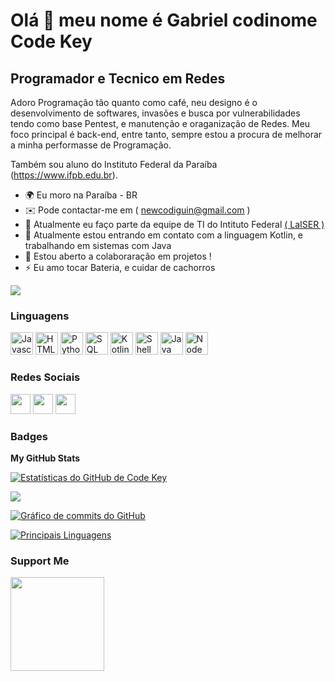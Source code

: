 Olá 👋 meu nome é Gabriel codinome Code Key
==========================

Programador e Tecnico em Redes
-----------------------------

  Adoro Programação tão quanto como café, neu designo é o desenvolvimento de softwares, invasões e busca por vulnerabilidades tendo como base Pentest, e manutenção e oraganização de Redes. Meu foco principal é back-end, entre tanto, sempre estou a procura de melhorar a minha performasse de Programação. 

Também sou aluno do Instituto Federal da Paraíba (https://www.ifpb.edu.br).

* 🌍  Eu moro na Paraíba - BR
* ✉️  Pode contactar-me em ( newcodiguin@gmail.com )
* 🚀  Atualmente eu faço parte da equipe de TI do Intituto Federal [( LaISER )](https://www.instagram.com/laiserifpb/)
* 🧠  Atualmente estou entrando em contato com a linguagem Kotlin, e trabalhando em sistemas com Java
* 🤝  Estou aberto a colaboraração em projetos !
* ⚡  Eu amo tocar Bateria, e cuidar de cachorros

<a href="https://www.github.com/CCodeKey" target="_blank" rel="noreferrer"><img
src="https://img.shields.io/github/followers/peguimasid?logo=github&style=for-the-badge&color=3382ed&labelColor=171717" /></a>

### Linguagens

<p align="left">
<a href="https://developer.mozilla.org/en-US/docs/Web/JavaScript" target="_blank" rel="noreferrer"><img src="https://raw.githubusercontent.com/danielcranney/readme-generator/main/public/icons/skills/javascript-colored.svg" width="36" height="36" alt="Javascript" /></a>
<a href="https://developer.mozilla.org/en-US/docs/Glossary/HTML5" target="_blank" rel="noreferrer"><img src="https://raw.githubusercontent.com/danielcranney/readme-generator/main/public/icons/skills/html5-colored.svg" width="36" height="36" alt="HTML5" /></a>
<a href="https://python.org" target="_blank" rel="noreferrer"><img src="https://raw.githubusercontent.com/danielcranney/readme-generator/main/public/icons/skills/python-colored.svg" width="36" height="36" alt="Python" /></a>
<a href="https://www.oracle.com/br/" target="_blank" rel="noreferrer"><img src="https://simpleicons.org/icons/amazondynamodb.svg" width="36" height="36" alt="SQL" /></a>
<a href"https://kotlinlang.org" target="_blank" rel="noreferrer"><img src="https://raw.githubusercontent.com/danielcranney/readme-generator/main/public/icons/skills/kotlin-colored.svg" width="36" height="36" alt="Kotlin" /></a>
<a href="[https://www.oracle.com/br/](https://www.devmedia.com.br/introducao-ao-shell-script-no-linux/25778)" target="_blank" rel="noreferrer"><img src="https://simpleicons.org/icons/powershell.svg" width="36" height="36" alt="Shell" /></a>
<a href="https://www.java.com/pt-BR/" target="_blank" rel="noreferrer"><img src="https://raw.githubusercontent.com/danielcranney/readme-generator/main/public/icons/skills/java-colored.svg" width="36" height="36" alt="Java" /></a>
<a href="https://nodejs.org/en/" target="_blank" rel="noreferrer"><img src="https://raw.githubusercontent.com/danielcranney/readme-generator/main/public/icons/skills/nodejs-colored.svg" width="36" height="36" alt="NodeJS" /></a>
</p>

### Redes Sociais

<p align="left"> <a href="https://discord.com/users/661437172699889684" target="_blank" rel="noreferrer"><img src="https://raw.githubusercontent.com/danielcranney/readme-generator/main/public/icons/socials/discord.svg" width="32" height="32" /></a> 
<a href="https://www.github.com/CCodeKey" target="_blank" rel="noreferrer"><img src="https://raw.githubusercontent.com/danielcranney/readme-generator/main/public/icons/socials/github-dark.svg" width="32" height="32" /></a> 
<a href="https://www.linkedin.com/in/gabriel-de-freitas-tertuliano-35751b1ba" target="_blank" rel="noreferrer"><img src="https://raw.githubusercontent.com/danielcranney/readme-generator/main/public/icons/socials/linkedin.svg" width="32" height="32" /></a></p>

### Badges

<b>My GitHub Stats</b>

<a href="http://www.github.com/CCodeKey"><img src="https://github-readme-stats-peguimasid.vercel.app/api?username=peguimasid&show_icons=true&hide=&count_private=true&title_color=3382ed&text_color=ffffff&icon_color=3382ed&bg_color=171717&hide_border=true&show_icons=true" alt="Estatísticas do GitHub de Code Key" /></a>

<a href="http://www.github.com/CCodeKey"><img src="https://github-readme-streak-stats.herokuapp.com/?user=peguimasid&stroke=ffffff&background=171717&ring=3382ed&fire=3382ed&currStreakNum=ffffff&currStreakLabel=3382ed&sideNums=ffffff&sideLabels=ffffff&dates=ffffff&hide_border=true" /></a>

<a href="http://www.github.com/CCodeKey"><img src="https://github-readme-activity-graph.cyclic.app/graph?username=peguimasid&bg_color=171717&color=ffffff&line=3382ed&point=ffffff&area_color=171717&area=true&hide_border=true&custom_title=GitHub%20Commits%20Graph" alt="
Gráfico de commits do GitHub" /></a>

<a href="https://github.com/CCodeKey" align="left"><img src="https://github-readme-stats-peguimasid.vercel.app/api/top-langs/?username=peguimasid&layout=compact&title_color=3382ed&hide=css,objective-c,html&text_color=ffffff&icon_color=3382ed&bg_color=171717&hide_border=true&locale=en&custom_title=Top%20%Languages" alt="Principais Linguagens" /></a>

### Support Me

<a href="https://www.buymeacoffee.com/CCodeKey"><img src="https://cdn.buymeacoffee.com/buttons/v2/default-yellow.png" width="150" /></a>
